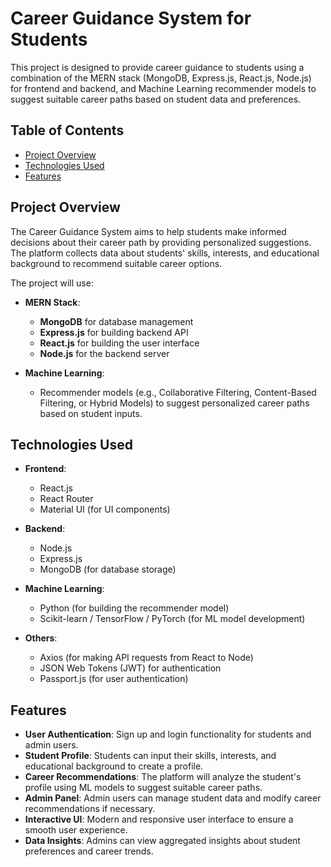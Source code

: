 # Career Guidance System for Students

This project is designed to provide career guidance to students using a combination of the MERN stack (MongoDB, Express.js, React.js, Node.js) for frontend and backend, and Machine Learning recommender models to suggest suitable career paths based on student data and preferences.

## Table of Contents

- [Project Overview](#project-overview)
- [Technologies Used](#technologies-used)
- [Features](#features)


## Project Overview

The Career Guidance System aims to help students make informed decisions about their career path by providing personalized suggestions. The platform collects data about students' skills, interests, and educational background to recommend suitable career options. 

The project will use:
- **MERN Stack**: 
  - **MongoDB** for database management
  - **Express.js** for building backend API
  - **React.js** for building the user interface
  - **Node.js** for the backend server
  
- **Machine Learning**:
  - Recommender models (e.g., Collaborative Filtering, Content-Based Filtering, or Hybrid Models) to suggest personalized career paths based on student inputs.

## Technologies Used

- **Frontend**:
  - React.js
  - React Router
  - Material UI (for UI components)

- **Backend**:
  - Node.js
  - Express.js
  - MongoDB (for database storage)

- **Machine Learning**:
  - Python (for building the recommender model)
  - Scikit-learn / TensorFlow / PyTorch (for ML model development)

- **Others**:
  - Axios (for making API requests from React to Node)
  - JSON Web Tokens (JWT) for authentication
  - Passport.js (for user authentication)
  
## Features

- **User Authentication**: Sign up and login functionality for students and admin users.
- **Student Profile**: Students can input their skills, interests, and educational background to create a profile.
- **Career Recommendations**: The platform will analyze the student's profile using ML models to suggest suitable career paths.
- **Admin Panel**: Admin users can manage student data and modify career recommendations if necessary.
- **Interactive UI**: Modern and responsive user interface to ensure a smooth user experience.
- **Data Insights**: Admins can view aggregated insights about student preferences and career trends.




